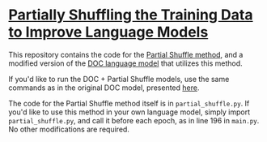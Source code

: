 # [Partially Shuffling the Training Data to Improve Language Models](https://arxiv.org/abs/1903.04167)

This repository contains the code for the [Partial Shuffle method](https://arxiv.org/abs/1903.04167), and a modified version of the [DOC language model](https://github.com/nttcslab-nlp/doc_lm) that utilizes this method.

If you'd like to run the DOC + Partial Shuffle models, use the same commands as in the original DOC model, presented [here](https://github.com/nttcslab-nlp/doc_lm).

The code for the Partial Shuffle method itself is in `partial_shuffle.py`. If you'd like to use this method in your own language model, simply import `partial_shuffle.py`, and call it before each epoch, as in line 196 in `main.py`. No other modifications are required.


